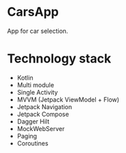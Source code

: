 # CarsApp

App for car selection.

# Technology stack
* Kotlin
* Multi module
* Single Activity
* MVVM (Jetpack ViewModel + Flow)
* Jetpack Navigation
* Jetpack Compose
* Dagger Hilt
* MockWebServer
* Paging
* Coroutines
